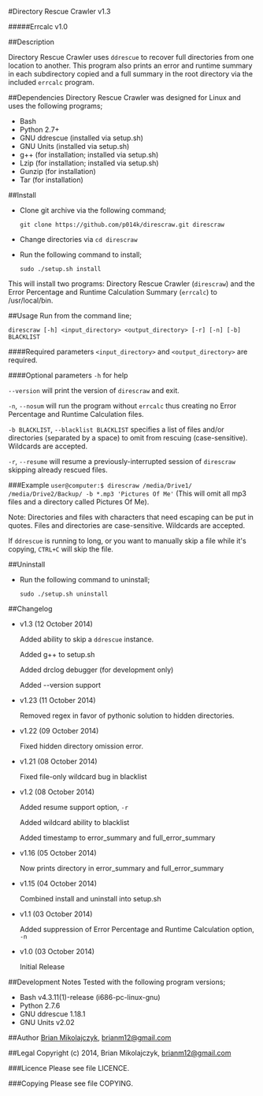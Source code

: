 #Directory Rescue Crawler
v1.3

#####Errcalc v1.0

##Description

Directory Rescue Crawler uses `ddrescue` to recover full directories from one location to another. This program also prints an error and runtime summary in each subdirectory copied and a full summary in the root directory via the included `errcalc` program. 

##Dependencies
Directory Rescue Crawler was designed for Linux and uses the following programs;

* Bash
* Python 2.7+
* GNU ddrescue (installed via setup.sh)
* GNU Units (installed via setup.sh)
* g++ (for installation; installed via setup.sh)
* Lzip (for installation; installed via setup.sh)
* Gunzip (for installation)
* Tar (for installation)


##Install
* Clone git archive via the following command; 
  
  `git clone https://github.com/p014k/direscraw.git direscraw`
* Change directories via `cd direscraw`
* Run the following command to install;
  
  `sudo ./setup.sh install`

This will install two programs: Directory Rescue Crawler (`direscraw`) and the Error Percentage and Runtime Calculation Summary (`errcalc`) to /usr/local/bin.

##Usage
Run from the command line;

`direscraw [-h] <input_directory> <output_directory> [-r] [-n] [-b] BLACKLIST`

####Required parameters
`<input_directory>` and `<output_directory>` are required.

####Optional parameters
`-h` for help

`--version` will print the version of `direscraw` and exit.

`-n`, `--nosum` will run the program without `errcalc` thus creating no Error Percentage and Runtime Calculation files.

`-b BLACKLIST`, `--blacklist BLACKLIST` specifies a list of files and/or directories (separated by a space) to omit from rescuing (case-sensitive). Wildcards are accepted.

`-r`, `--resume` will resume a previously-interrupted session of `direscraw` skipping already rescued files. 

###Example 
`user@computer:$ direscraw /media/Drive1/ /media/Drive2/Backup/ -b *.mp3 'Pictures Of Me'` (This will omit all mp3 files and a directory called Pictures Of Me). 

Note: Directories and files with characters that need escaping can be put in quotes. Files and directories are case-sensitive. Wildcards are accepted.

If `ddrescue` is running to long, or you want to manually skip a file while it's copying, `CTRL+C` will skip the file. 

##Uninstall
* Run the following command to uninstall;
  
  `sudo ./setup.sh uninstall`

##Changelog
* v1.3 (12 October 2014)

  Added ability to skip a `ddrescue` instance.

  Added g++ to setup.sh

  Added drclog debugger (for development only)

  Added --version support

* v1.23 (11 October 2014)

  Removed regex in favor of pythonic solution to hidden directories.

* v1.22 (09 October 2014)

  Fixed hidden directory omission error.

* v1.21 (08 October 2014)

  Fixed file-only wildcard bug in blacklist

* v1.2 (08 October 2014)

  Added resume support option, `-r`

  Added wildcard ability to blacklist

  Added timestamp to error_summary and full_error_summary

* v1.16 (05 October 2014)

  Now prints directory in error_summary and full_error_summary

* v1.15 (04 October 2014)

  Combined install and uninstall into setup.sh

* v1.1 (03 October 2014)

  Added suppression of Error Percentage and Runtime Calculation option, `-n`

* v1.0 (03 October 2014)

  Initial Release

##Development Notes
Tested with the following program versions;

* Bash v4.3.11(1)-release (i686-pc-linux-gnu)
* Python 2.7.6
* GNU ddrescue 1.18.1
* GNU Units v2.02

##Author
[Brian Mikolajczyk](https://github.com/p014k), brianm12@gmail.com

##Legal
Copyright (c) 2014, Brian Mikolajczyk, brianm12@gmail.com

###Licence
Please see file LICENCE.

###Copying
Please see file COPYING.
